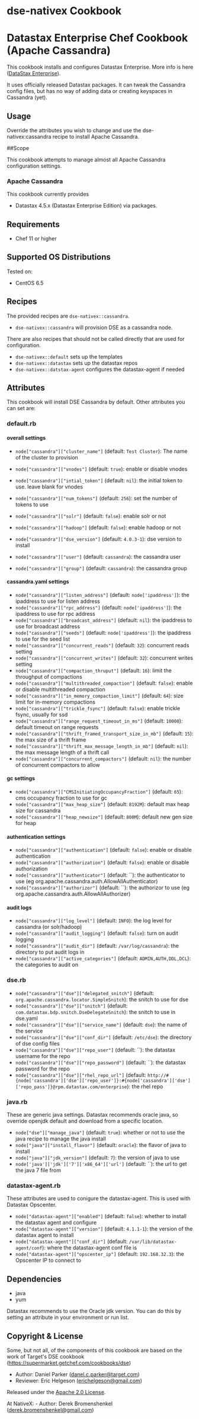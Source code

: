 dse-nativex Cookbook
====================
# Datastax Enterprise Chef Cookbook (Apache Cassandra)
This cookbook installs and configures Datastax Enterprise. More info is here ([DataStax Enterprise](http://www.datastax.com/products/)).

It uses officially released Datastax packages. It can tweak the Cassandra config files, but has no way of adding data or creating keyspaces in Cassandra (yet).

## Usage

Override the attributes you wish to change and use the dse-nativex:cassandra recipe to install Apache Cassandra.

##Scope

This cookbook attempts to manage almost all Apache Cassandra configuration settings.

### Apache Cassandra

This cookbook currently provides

 * Datastax 4.5.x (Datastax Enterprise Edition) via packages.

## Requirements

* Chef 11 or higher

## Supported OS Distributions
Tested on:

* CentOS 6.5

## Recipes

The provided recipes are `dse-nativex::cassandra`.
* `dse-nativex::cassandra` will provision DSE as a cassandra node.


There are also recipes that should not be called directly that are used for configuration.
* `dse-nativex::default` sets up the templates
* `dse-nativex::datastax` sets up the datastax repos
* `dse-nativex::datstax-agent` configures the datastax-agent if needed

## Attributes
This cookbook will install DSE Cassandra by default. Other attributes you can set are:

### default.rb

#### overall settings
 * `node["cassandra"]["cluster_name"]` (default: `Test Cluster`): The name of the cluster to provision
 * `node["cassandra"]["vnodes"]` (default: `true`): enable or disable vnodes
 * `node["cassandra"]["intial_token"]` (default: `nil`): the initial token to use. leave blank for vnodes
 * `node["cassandra"]["num_tokens"]` (default: `256`): set the number of tokens to use
 * `node["cassandra"]["solr"]` (default: `false`): enable solr or not
 * `node["cassandra"]["hadoop"]` (default: `false`): enable hadoop or not

 * `node["cassandra"]["dse_version"]` (default: `4.0.3-1`): dse version to install
 * `node["cassandra"]["user"]` (default: `cassandra`): the cassandra user
 * `node["cassandra"]["group"]` (default: `cassandra`): the cassandra group

#### cassandra.yaml settings
 * `node["cassandra"]["listen_address"]` (default: `node['ipaddress']`): the ipaddress to use for listen address
 * `node["cassandra"]["rpc_address"]` (default: `node['ipaddress']`): the ipaddress to use for rpc address
 * `node["cassandra"]["broadcast_address"]` (default: `nil`): the ipaddress to use for broadcast address
 * `node["cassandra"]["seeds"]` (default: `node['ipaddress']`): the ipaddress to use for the seed list
 * `node["cassandra"]["concurrent_reads"]` (default: `32`): concurrent reads setting
 * `node["cassandra"]["concurrent_writes"]` (default: `32`): concurrent writes setting
 * `node["cassandra"]["compaction_thruput"]` (default: `16`): limit the throughput of compactions
 * `node["cassandra"]["multithreaded_compaction"]` (default: `false`): enable or disable multithreaded compaction
 * `node["cassandra"]["in_memory_compaction_limit"]` (default: `64`): size limit for in-memory compactions
 * `node["cassandra"]["trickle_fsync"]` (default: `false`): enable trickle fsync, usually for ssd
 * `node["cassandra"]["range_request_timeout_in_ms"]` (default: `10000`): default timeout on range requests
 * `node["cassandra"]["thrift_framed_transport_size_in_mb"]` (default: `15`): the max size of a thrift frame
 * `node["cassandra"]["thrift_max_message_length_in_mb"]` (default: `nil`): the max message length of a thrift call
 * `node["cassandra"]["concurrent_compactors"]` (default: `nil`): the number of concurrent compactors to allow

#### gc settings

 * `node["cassandra"]["CMSInitiatingOccupancyFraction"]` (default: `65`): cms occupancy fraction to use for gc
 * `node["cassandra"]["max_heap_size"]` (default: `8192M`): default max heap size for cassandra
 * `node["cassandra"]["heap_newsize"]` (default: `800M`): default new gen size for heap

#### authentication settings
 * `node["cassandra"]["authentication"]` (default: `false`): enable or disable authentication
 * `node["cassandra"]["authorization"]` (default: `false`): enable or disable authorization
 * `node["cassandra"]["authenticator"]` (default: ``): the authenticator to use (eg org.apache.cassandra.auth.AllowAllAuthenticator)
 * `node["cassandra"]["authorizor"]` (default: ``): the authorizor to use (eg org.apache.cassandra.auth.AllowAllAuthorizer)

#### audit logs
 * `node["cassandra"]["log_level"]` (default: `INFO`): the log level for cassandra (or solr/hadoop)
 * `node["cassandra"]["audit_logging"]` (default: `false`): turn on audit logging
 * `node["cassandra"]["audit_dir"]` (default: `/var/log/cassandra`): the directory to put audit logs in
 * `node["cassandra"]["active_categories"]` (default: `ADMIN,AUTH,DDL,DCL`): the categories to audit on

### dse.rb
 * `node["cassandra"]["dse"]["delegated_snitch"]` (default: `org.apache.cassandra.locator.SimpleSnitch`): the snitch to use for dse
 * `node["cassandra"]["dse"]["snitch"]` (default: `com.datastax.bdp.snitch.DseDelegateSnitch`): the snitch to use in dse.yaml
 * `node["cassandra"]["dse"]["service_name"]` (default: `dse`): the name of the service
 * `node["cassandra"]["dse"]["conf_dir"]` (default: `/etc/dse`): the directory of dse config files
 * `node["cassandra"]["dse"]["repo_user"]` (default: ``): the datastax username for the repo
 * `node["cassandra"]["dse"]["repo_password"]` (default: ``): the datastax password for the repo
 * `node["cassandra"]["dse"]["rhel_repo_url"]` (default: `http://#{node['cassandra']['dse']['repo_user']}:#{node['cassandra']['dse']['repo_pass']}@rpm.datastax.com/enterprise`): the rhel repo

### java.rb
These are generic java settings. Datastax recommends oracle java, so override openjdk default and download from a specific location.
 * `node["dse"]["manage_java"]` (default: `true`): whether or not to use the java recipe to manage the java install
 * `node["java"]["install_flavor"]` (default: `oracle`): the flavor of java to install
 * `node["java"]["jdk_version"]` (default: `7`): the version of java to use
 * `node['java']['jdk']['7']['x86_64']['url']` (default: ``): the url to get the java 7 file from

### datastax-agent.rb
These attributes are used to conigure the datastax-agent. This is used with Datastax Opscenter.

* `node["datastax-agent"]["enabled"]` (default: `false`): whether to install the datastax agent and configure
* `node["datastax-agent"]["version"]` (default: `4.1.1-1`): the version of the datastax agent to install
* `node["datastax-agent"]["conf_dir"]` (default: `/var/lib/datastax-agent/conf`): where the datastax-agent conf file is
* `node["datastax-agent"]["opscenter_ip"]` (default: `192.168.32.3`): the Opscenter IP to connect to


## Dependencies

* java
* yum

Datastax recommends to use the Oracle jdk version. You can do this by setting an attribute in your environment or run list.

## Copyright & License

Some, but not all, of the components of this cookbook are based on the work of Target's DSE cookbook (https://supermarket.getchef.com/cookbooks/dse)

- Author: Daniel Parker (<danel.c.parker@target.com>)
- Reviewer: Eric Helgeson (<erichelgeson@gmail.com>)

Released under the [Apache 2.0 License](http://www.apache.org/licenses/LICENSE-2.0.html).

At NativeX:
	- Author: Derek Bromenshenkel (<derek.bromenshenkel@gmail.com>)

